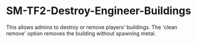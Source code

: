 # SM-TF2-Destroy-Engineer-Buildings
This allows admins to destroy or remove players' buildings. The 'clean remove' option removes the building without spawning metal.
